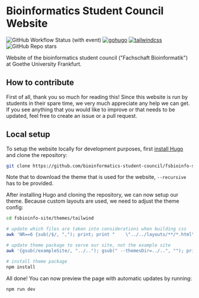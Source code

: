 # Bioinformatics Student Council Website

![GitHub Workflow Status (with event)](https://img.shields.io/github/actions/workflow/status/bioinformatics-student-council/fsbioinfo-site/.github/workflows/hugo.yaml)
[![gohugo](https://img.shields.io/badge/Made_with-Hugo-blue)](https://gohugo.io/)
[![tailwindcss](https://img.shields.io/badge/Made_with-Tailwind_CSS-blue)](https://tailwindcss.com/)
![GitHub Repo stars](https://img.shields.io/github/stars/bioinformatics-student-council/fsbioinfo-site)


Website of the bioinformatics student council ("Fachschaft Bioinformatik") at Goethe University Frankfurt.

## How to contribute

First of all, thank you so much for reading this! Since this website is run by students in their spare time, we very much appreciate any help we can get. If you see anything that you would like to improve or that needs to be updated, feel free to create an issue or a pull request.

## Local setup

To setup the website locally for development purposes, first [install Hugo](https://gohugo.io/installation/) and clone the repository:
```bash
git clone https://github.com/bioinformatics-student-council/fsbioinfo-site.git --recursive
```
Note that to download the theme that is used for the website, `--recursive` has to be provided.

After installing Hugo and cloning the repository, we can now setup our theme. Because custom layouts are used, we need to adjust the theme config:

```bash
cd fsbioinfo-site/themes/tailwind

# update which files are taken into considerations when building css
awk 'NR==6 {sub(/$/, ","); print; print "    \"../../layouts/**/*.html\""; next} 1' tailwind.config.js > tmp && mv tmp tailwind.config.js

# update theme package to serve our site, not the example site
awk '{gsub(/exampleSite/, "../.."); gsub(" --themesDir=../..", ""); print}' package.json > temp && mv temp package.json

# install theme package
npm install
```

All done! You can now preview the page with automatic updates by running:
```bash
npm run dev
```